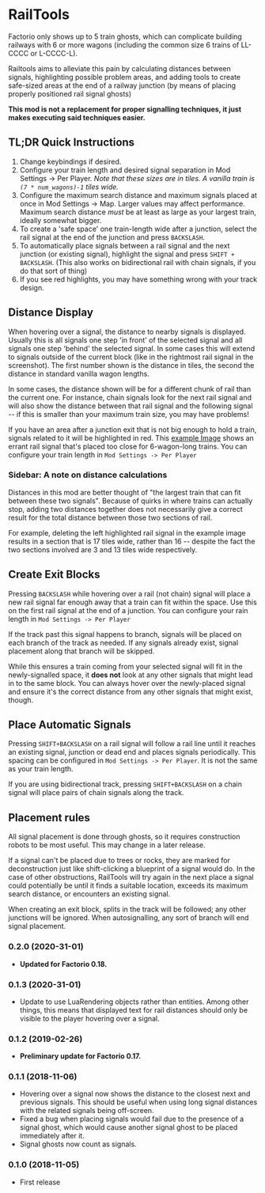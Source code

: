# RailTools

Factorio only shows up to 5 train ghosts, which can complicate building railways with 6 or more wagons (including the
common size 6 trains of LL-CCCC or L-CCCC-L).

Railtools aims to alleviate this pain by calculating distances between signals, highlighting possible problem areas, 
and adding tools to create safe-sized areas at the end of a railway junction (by means of placing properly positioned
rail signal ghosts)

**This mod is not a replacement for proper signalling techniques, it just makes executing said techniques easier.**

## TL;DR Quick Instructions
1. Change keybindings if desired.
2. Configure your train length and desired signal separation in Mod Settings -> Per Player.  *Note that these sizes
  are in tiles.  A vanilla train is `(7 * num_wagons)-1` tiles wide.*
3. Configure the maximum search distance and maximum signals placed at once in Mod Settings -> Map.  Larger values
   may affect performance.  Maximum search distance *must* be at least as large as your largest train, ideally somewhat
   bigger.
4. To create a 'safe space' one train-length wide after a junction, select the rail signal at the end of the junction
and press `BACKSLASH`.   
5. To automatically place signals between a rail signal and the next junction (or existing signal), highlight the signal
and press `SHIFT + BACKSLASH`.  (This also works on bidirectional rail with chain signals, if you do that sort of thing)
6. If you see red highlights, you may have something wrong with your track design. 

## Distance Display

When hovering over a signal, the distance to nearby signals is displayed.  Usually this is all signals one step 'in front'
of the selected signal and all signals one step 'behind' the selected signal.  In some cases this will extend to signals 
outside of the current block (like in the rightmost rail signal in the screenshot).  The first number shown is the
distance in tiles, the second the distance in standard vanilla wagon lengths.

In some cases, the distance shown will be for a different chunk of rail than the current one.  For instance, chain
signals look for the next rail signal and will also show the distance between that rail signal and the following
signal -- if this is smaller than your maximum train size, you may have problems!

If you have an area after a junction exit that is not big enough to hold a train, signals related to it will be 
highlighted in red.  This [example Image](https://i.imgur.com/Nt3USNn.png) shows an errant rail signal that's placed
too close for 6-wagon-long trains.  You can configure your train length in `Mod Settings -> Per Player`

### Sidebar: A note on distance calculations

Distances in this mod are better thought of "the largest train that can fit between these two signals".  Because of 
quirks in where trains can actually stop, adding two distances together does not necessarily give a correct result
for the total distance between those two sections of rail.  

For example, deleting the left highlighted rail signal in the example image results in a section that is 17 tiles wide,
rather than 16 -- despite the fact the two sections involved are 3 and 13 tiles wide respectively.

## Create Exit Blocks
Pressing `BACKSLASH` while hovering over a rail (not chain) signal will place a new rail signal far enough away that
a train can fit within the space.  Use this on the first rail signal at the end of a junction.  You can configure your
 rain length in `Mod Settings -> Per Player`

If the track past this signal happens to branch, signals will be placed on each branch of the track as needed.  If any
signals already exist, signal placement along that branch will be skipped.

While this ensures a train coming from your selected signal will fit in the newly-signalled space, it **does not** look 
at any other signals that might lead in to the same block.  You can always hover over the newly-placed signal and ensure 
it's the correct distance from any other signals that might exist, though.

## Place Automatic Signals
Pressing `SHIFT+BACKSLASH` on a rail signal will follow a rail line until it reaches an existing signal, junction or
dead end and places signals periodically.  This spacing can be configured in `Mod Settings -> Per Player`.  It is not
the same as your train length.

If you are using bidirectional track, pressing `SHIFT+BACKSLASH` on a chain signal will place pairs of chain signals
along the track.  

## Placement rules
All signal placement is done through ghosts, so it requires construction robots to be most useful.  This may change
in a later release.

If a signal can't be placed due to trees or rocks, they are marked for deconstruction just like shift-clicking a
blueprint of a signal would do.  In the case of other obstructions, RailTools will try again in the next place a signal
could potentially be until it finds a suitable location, exceeds its maximum search distance, or encounters an
existing signal.

When creating an exit block, splits in the track will be followed; any other junctions will be ignored.  When 
autosignalling, any sort of branch will end signal placement.

### 0.2.0 (2020-31-01)
  * **Updated for Factorio 0.18.**

### 0.1.3 (2020-31-01)
  * Update to use LuaRendering objects rather than entities.  Among other things, this means that displayed text for
    rail distances should only be visible to the player hovering over a signal.

### 0.1.2 (2019-02-26)
  * **Preliminary update for Factorio 0.17.**

### 0.1.1 (2018-11-06)
  * Hovering over a signal now shows the distance to the closest next and previous signals.  This should be useful when
    using long signal distances with the related signals being off-screen.
  * Fixed a bug when placing signals would fail due to the presence of a signal ghost, which would cause another signal
    ghost to be placed immediately after it.
  * Signal ghosts now count as signals.

### 0.1.0 (2018-11-05)
  * First release
